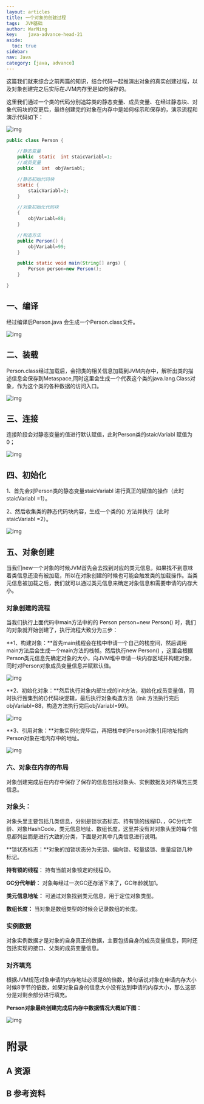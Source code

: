 ```yaml
---
layout: articles
title: 一个对象的创建过程
tags:  JVM基础
author: WarNing
key:    java-advance-head-21
aside:
  toc: true
sidebar:
nav: Java
category: [java, advance]
---
```



这篇我们就来综合之前两篇的知识，结合代码一起推演出对象的真实创建过程，以及对象创建完之后实际在JVM内存里是如何保存的。


<!--more-->



这里我们通过一个类的代码分别追踪类的静态变量、成员变量、在经过静态块、对象代码块的变更后，最终创建完的对象在内存中是如何标示和保存的，演示流程和演示代码如下：

![img](https://pic1.zhimg.com/80/v2-3bad66929576d72eaf0187d45cef3740_720w.png)



```java
public class Person {

    //静态变量
    public  static  int staicVariabl=1;
    //成员变量
    public   int  objVariabl;

    //静态初始代码块
    static {
        staicVariabl=2;
    }

    //对象初始化代码块
    {
        objVariabl=88;
    }

    //构造方法
    public Person() {
        objVariabl=99;
    }

    public static void main(String[] args) {
        Person person=new Person();
    }

}
```





## **一、编译**

经过编译后Person.java 会生成一个Person.class文件。

![img](https://pic4.zhimg.com/80/v2-9302116ac83a156973747a62cdfc20db_720w.jpg)



## **二、装载**

Person.class经过加载后，会把类的相关信息加载到JVM内存中，解析出类的描述信息会保存到Metaspace,同时这里会生成一个代表这个类的java.lang.Class对象，作为这个类的各种数据的访问入口。

![img](https://pic2.zhimg.com/80/v2-ad579dcd3ccda458007a62a6b6957755_720w.jpg)

## **三、连接**

连接阶段会对静态变量的值进行默认赋值，此时Person类的staicVariabl 赋值为0；

![img](https://pic2.zhimg.com/80/v2-34b32035bfb283ae41d0a758c95f9c7d_720w.jpg)



## **四、初始化**

1、首先会对Person类的静态变量staicVariabl 进行真正的赋值的操作（此时staicVariabl =1）。

2、然后收集类的静态代码块内容，生成一个类的<clinit>() 方法并执行（此时staicVariabl =2）。

![img](https://pic4.zhimg.com/80/v2-68a47c8ec6bab6c927887e0ae71ebb8b_720w.jpg)



## **五、对象创建**

当我们new一个对象的时候JVM首先会去找到对应的类元信息，如果找不到意味着类信息还没有被加载，所以在对象创建的时候也可能会触发类的加载操作。当类元信息被加载之后，我们就可以通过类元信息来确定对象信息和需要申请的内存大小。



### **对象创建的流程**

当我们执行上面代码中main方法中的的 Person person=new Person() 时，我们的对象就开始创建了，执行流程大致分为三步：

**1、构建对象：**首先main线程会在栈中申请一个自己的栈空间，然后调用main方法后会生成一个main方法的栈帧。然后执行new Person() ，这里会根据Person类元信息先确定对象的大小，向JVM堆中申请一块内存区域并构建对象，同时对Person对象成员变量信息并赋默认值。

![img](https://pic4.zhimg.com/80/v2-d044615dda872c4c5cdac78332707cd7_720w.jpg)



**2、初始化对象：**然后执行对象内部生成的init方法，初始化成员变量值，同时执行搜集到的{}代码块逻辑，最后执行对象构造方法（init 方法执行完后objVariabl=88，构造方法执行完后objVariabl=99)。

![img](https://pic3.zhimg.com/80/v2-793d97f0b1465aa7d72414f4e989563a_720w.jpg)



**3、引用对象：**对象实例化完毕后，再把栈中的Person对象引用地址指向Person对象在堆内存中的地址。

![img](https://pic3.zhimg.com/80/v2-1bb56c62cedb42d38600f2a0125afeb6_720w.jpg)

### **六、对象在内存的布局**

对象创建完成后在内存中保存了保存的信息包括对象头、实例数据及对齐填充三类信息。



### **对象头：**

对象头里主要包括几类信息，分别是锁状态标志、持有锁的线程ID、，GC分代年龄、对象HashCode，类元信息地址、数组长度，这里并没有对对象头里的每个信息都列出而是进行大致的分类，下面是对其中几类信息进行说明。

**锁状态标志：**对象的加锁状态分为无锁、偏向锁、轻量级锁、重量级锁几种标记。

**持有锁的线程**： 持有当前对象锁定的线程ID。

**GC分代年龄：** 对象每经过一次GC还存活下来了，GC年龄就加1。

**类元信息地址：** 可通过对象找到类元信息，用于定位对象类型。

**数组长度：** 当对象是数组类型的时候会记录数组的长度。



### **实例数据**

对象实例数据才是对象的自身真正的数据，主要包括自身的成员变量信息，同时还包括实现的接口、父类的成员变量信息。



### **对齐填充**

根据JVM规范对象申请的内存地址必须是8的倍数，换句话说对象在申请内存大小时候8字节的倍数，如果对象自身的信息大小没有达到申请的内存大小，那么这部分是对剩余部分进行填充。



**Person对象最终创建完成后内存中数据情况大概如下图：**

![img](https://pic1.zhimg.com/80/v2-ed45fff063164e49b9ad0a9a91dabd90_720w.jpg)

# 附录
## A 资源
## B 参考资料


